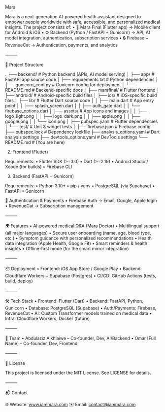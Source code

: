 Mara

Mara is a next-generation AI-powered health assistant designed to empower people worldwide with safe, accessible, and personalized medical insights. The project consists of:
	•	📱 Mara Final (Flutter app) → Mobile client for Android & iOS
	•	⚙️ Backend (Python / FastAPI + Gunicorn) → API, AI model integration, authentication, subscription services
	•	🔒 Firebase + RevenueCat → Authentication, payments, and analytics

⸻

📂 Project Structure

.
├── backend/                  # Python backend (APIs, AI model serving)
│   ├── app/                  # FastAPI app source code
│   ├── requirements.txt      # Python dependencies
│   ├── gunicorn_conf.py      # Gunicorn config for deployment
│   └── README.md             # Backend-specific docs
│
├── marafinal/                # Flutter frontend
│   ├── android/              # Android-specific build files
│   ├── ios/                  # iOS-specific build files
│   ├── lib/                  # Flutter Dart source code
│   │   ├── main.dart         # App entry point
│   │   ├── splash_screen.dart
│   │   ├── auth_gate.dart
│   │   └── firebase_options.dart
│   ├── assets/               # App icons and images
│   │   ├── logo_light.png
│   │   ├── logo_dark.png
│   │   ├── apple.png
│   │   ├── google.png
│   │   └── icon.png
│   ├── pubspec.yaml          # Flutter dependencies
│   └── test/                 # Unit & widget tests
│
├── firebase.json             # Firebase config
├── pubspec.lock              # Dependency lockfile
├── analysis_options.yaml     # Dart analysis settings
├── devtools_options.yaml     # DevTools settings
└── README.md                 # (You are here)

2. Frontend (Flutter)

Requirements:
	•	Flutter SDK (>=3.0)
	•	Dart (>=2.19)
	•	Android Studio / Xcode (for builds)
	•	Firebase CLI

3. Backend (FastAPI + Gunicorn)

Requirements:
	•	Python 3.10+
	•	pip / venv
	•	PostgreSQL (via Supabase)
	•	FastAPI
	•	Gunicorn


🔐 Authentication & Payments
	•	Firebase Auth → Email, Google, Apple login
	•	RevenueCat → Subscription management

⸻

🌍 Features
	•	AI-powered medical Q&A (Mara Doctor)
	•	Multilingual support (all major languages)
	•	Secure user onboarding (name, age, blood type, etc.)
	•	Symptom guidance with personalized recommendations
	•	Health data integration (Apple Health, Google Fit)
	•	Smart reminders & health insights
	•	Offline-first mode (for the smart mirror integration)

⸻

📦 Deployment
	•	Frontend: iOS App Store / Google Play
	•	Backend: Cloudflare Workers + Supabase (Postgres)
	•	CI/CD: GitHub Actions (tests, build, deploy)

⸻

🛠️ Tech Stack
	•	Frontend: Flutter (Dart)
	•	Backend: FastAPI, Python, Gunicorn
	•	Database: PostgreSQL (Supabase)
	•	Auth/Payments: Firebase, RevenueCat
	•	AI: Custom Transformer models trained on medical data
	•	Infra: Cloudflare Workers, Docker (future)

⸻

👥 Team
	•	Abdulaziz Alkhlaiwe – Co-founder, Dev, AI/Backend
	•	Omar [Full Name] – Co-founder, Dev, Frontend

⸻

📜 License

This project is licensed under the MIT License. See LICENSE for details.

⸻

📬 Contact

🌐 Website: www.iammara.com
✉️ Email: contact@iammara.com
